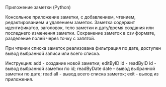 Приложение заметки (Python)

Консольное приложение заметки, с добавлением, чтением, редактированием и удалением заметок. 
Заметка содержит идентификатор, заголовок, тело заметки и дату/время создания или последнего изменения заметки. 
Сохранение заметок в csv формате, разделение полей через точку с запятой.

При чтении списка заметок реализована фильтрация по дате, доступен вывод выбранной записи или всего списка.

Инструкция:
add - создание новой заметки;
editByID id - 
readByID id - вывод выбранной заметки по id;
readByDate date - вывод выбранной заметки по дате;
read all - вывод всего списка заметок;
exit - выход из приложения.